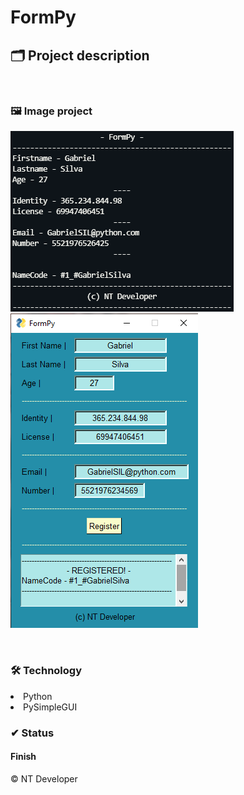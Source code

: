 # FormPy

## 🗂 Project description

<p>
	
</p>

<br>

### 🖼 Image project
![Form_v1](Img\FormPy_v1.png)
![Form_v2](Img\FormPy_v2.png)

<br>

### 🛠 Technology

<li> Python
<li> PySimpleGUI

<br>

### ✔ Status

<h4>Finish</h4>

<footer>&copy; NT Developer</footer>
